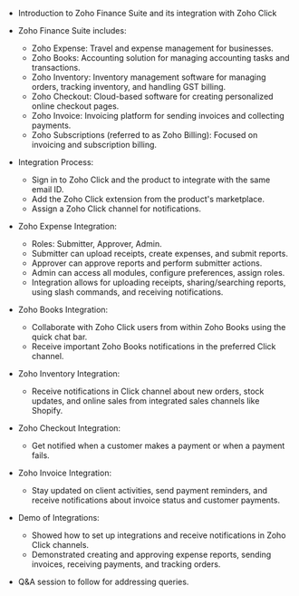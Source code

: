 - Introduction to Zoho Finance Suite and its integration with Zoho Click
- Zoho Finance Suite includes:
  - Zoho Expense: Travel and expense management for businesses.
  - Zoho Books: Accounting solution for managing accounting tasks and transactions.
  - Zoho Inventory: Inventory management software for managing orders, tracking inventory, and handling GST billing.
  - Zoho Checkout: Cloud-based software for creating personalized online checkout pages.
  - Zoho Invoice: Invoicing platform for sending invoices and collecting payments.
  - Zoho Subscriptions (referred to as Zoho Billing): Focused on invoicing and subscription billing.

- Integration Process:
  - Sign in to Zoho Click and the product to integrate with the same email ID.
  - Add the Zoho Click extension from the product's marketplace.
  - Assign a Zoho Click channel for notifications.

- Zoho Expense Integration:
  - Roles: Submitter, Approver, Admin.
  - Submitter can upload receipts, create expenses, and submit reports.
  - Approver can approve reports and perform submitter actions.
  - Admin can access all modules, configure preferences, assign roles.
  - Integration allows for uploading receipts, sharing/searching reports, using slash commands, and receiving notifications.

- Zoho Books Integration:
  - Collaborate with Zoho Click users from within Zoho Books using the quick chat bar.
  - Receive important Zoho Books notifications in the preferred Click channel.

- Zoho Inventory Integration:
  - Receive notifications in Click channel about new orders, stock updates, and online sales from integrated sales channels like Shopify.

- Zoho Checkout Integration:
  - Get notified when a customer makes a payment or when a payment fails.

- Zoho Invoice Integration:
  - Stay updated on client activities, send payment reminders, and receive notifications about invoice status and customer payments.

- Demo of Integrations:
  - Showed how to set up integrations and receive notifications in Zoho Click channels.
  - Demonstrated creating and approving expense reports, sending invoices, receiving payments, and tracking orders.

- Q&A session to follow for addressing queries.